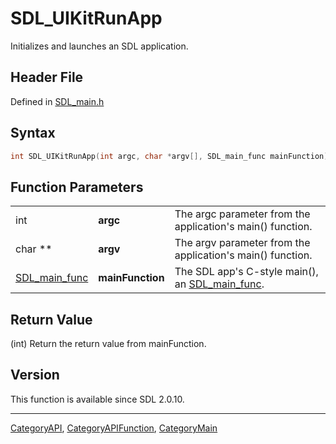 # SDL_UIKitRunApp

Initializes and launches an SDL application.

## Header File

Defined in [SDL_main.h](https://github.com/libsdl-org/SDL/blob/SDL2/include/SDL_main.h)

## Syntax

```c
int SDL_UIKitRunApp(int argc, char *argv[], SDL_main_func mainFunction);
```

## Function Parameters

|                                |                  |                                                                  |
| ------------------------------ | ---------------- | ---------------------------------------------------------------- |
| int                            | **argc**         | The argc parameter from the application's main() function.       |
| char **                        | **argv**         | The argv parameter from the application's main() function.       |
| [SDL_main_func](SDL_main_func) | **mainFunction** | The SDL app's C-style main(), an [SDL_main_func](SDL_main_func). |

## Return Value

(int) Return the return value from mainFunction.

## Version

This function is available since SDL 2.0.10.





----
[CategoryAPI](CategoryAPI), [CategoryAPIFunction](CategoryAPIFunction), [CategoryMain](CategoryMain)

